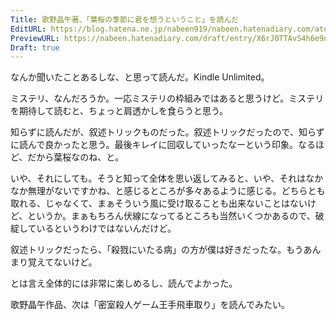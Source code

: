 ```yaml
---
Title: 歌野晶午著、「葉桜の季節に君を想うということ」を読んだ
EditURL: https://blog.hatena.ne.jp/nabeen919/nabeen.hatenadiary.com/atom/entry/6802418398319344466
PreviewURL: https://nabeen.hatenadiary.com/draft/entry/X6rJ0TTAvS4h6e9nqiiJ2SERxXU
Draft: true
---
```


なんか聞いたことあるしな、と思って読んだ。Kindle Unlimited。

ミステリ、なんだろうか。一応ミステリの枠組みではあると思うけど。ミステリを期待して読むと、ちょっと肩透かしを食らうと思う。

知らずに読んだが、叙述トリックものだった。叙述トリックだったので、知らずに読んで良かったと思う。最後キレイに回収していったなーという印象。なるほど、だから葉桜なのね、と。

いや、それにしても。そうと知って全体を思い返してみると、いや、それはなかなか無理がないですかね、と感じるところが多々あるように感じる。どちらとも取れる、じゃなくて、まぁそういう風に受け取ることも出来ないことはないけど、というか。まぁもちろん伏線になってるところも当然いくつかあるので、破綻しているというわけではないんだけど。

叙述トリックだったら、「殺戮にいたる病」の方が僕は好きだったな。もうあんまり覚えてないけど。

とは言え全体的には非常に楽しめるし、読んでよかった。

歌野晶午作品、次は「密室殺人ゲーム王手飛車取り」を読んでみたい。
